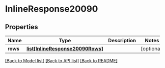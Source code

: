 # InlineResponse20090

## Properties
Name | Type | Description | Notes
------------ | ------------- | ------------- | -------------
**rows** | [**list[InlineResponse20090Rows]**](InlineResponse20090Rows.md) |  | [optional] 

[[Back to Model list]](../README.md#documentation-for-models) [[Back to API list]](../README.md#documentation-for-api-endpoints) [[Back to README]](../README.md)

